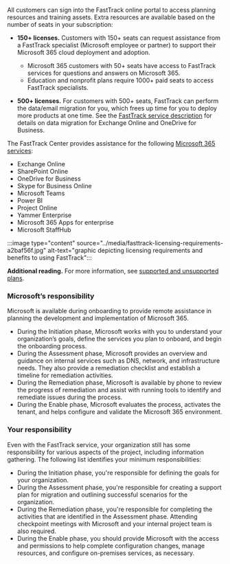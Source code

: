 All customers can sign into the FastTrack online portal to access planning resources and training assets. Extra resources are available based on the number of seats in your subscription:

 *  **150+ licenses.** Customers with 150+ seats can request assistance from a FastTrack specialist (Microsoft employee or partner) to support their Microsoft 365 cloud deployment and adoption.
    
     *  Microsoft 365 customers with 50+ seats have access to FastTrack services for questions and answers on Microsoft 365.
     *  Education and nonprofit plans require 1000+ paid seats to access FastTrack specialists.
 *  **500+ licenses.** For customers with 500+ seats, FastTrack can perform the data/email migration for you, which frees up time for you to deploy more products at one time. See the [FastTrack service description](https://aka.ms/fasttrackservicedescription?azure-portal=true) for details on data migration for Exchange Online and OneDrive for Business.

The FastTrack Center provides assistance for the following [Microsoft 365 services](https://technet.microsoft.com/library/office-365-service-descriptions.aspx?azure-portal=true):

 *  Exchange Online
 *  SharePoint Online
 *  OneDrive for Business
 *  Skype for Business Online
 *  Microsoft Teams
 *  Power BI
 *  Project Online
 *  Yammer Enterprise
 *  Microsoft 365 Apps for enterprise
 *  Microsoft StaffHub

:::image type="content" source="../media/fasttrack-licensing-requirements-a2baf56f.jpg" alt-text="graphic depicting licensing requirements and benefits to using FastTrack":::


**Additional reading.** For more information, see [supported and unsupported plans](https://docs.microsoft.com/fasttrack/m365-eligible-services-and-plans?azure-portal=true).<br>

### Microsoft’s responsibility

Microsoft is available during onboarding to provide remote assistance in planning the development and implementation of Microsoft 365.

 *  During the Initiation phase, Microsoft works with you to understand your organization’s goals, define the services you plan to onboard, and begin the onboarding process.
 *  During the Assessment phase, Microsoft provides an overview and guidance on internal services such as DNS, network, and infrastructure needs. They also provide a remediation checklist and establish a timeline for remediation activities.
 *  During the Remediation phase, Microsoft is available by phone to review the progress of remediation and assist with running tools to identify and remediate issues during the process.
 *  During the Enable phase, Microsoft evaluates the process, activates the tenant, and helps configure and validate the Microsoft 365 environment.

### Your responsibility

Even with the FastTrack service, your organization still has some responsibility for various aspects of the project, including information gathering. The following list identifies your minimum responsibilities:

 *  During the Initiation phase, you're responsible for defining the goals for your organization.
 *  During the Assessment phase, you're responsible for creating a support plan for migration and outlining successful scenarios for the organization.
 *  During the Remediation phase, you're responsible for completing the activities that are identified in the Assessment phase. Attending checkpoint meetings with Microsoft and your internal project team is also required.
 *  During the Enable phase, you should provide Microsoft with the access and permissions to help complete configuration changes, manage resources, and configure on-premises services, as necessary.

‎
